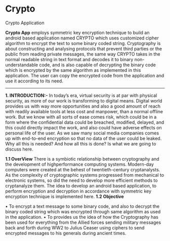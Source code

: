 # Crypto
Crypto Application

**Crypto App**
employs symmetric key encryption technique to build an android based application named CRYPTO which uses customized cipher algorithm to encrypt the text to some binary coded string. 
Cryptography is about constructing and analysing protocols that prevent third parties or the public from reading private messages, the same way CRYPTO takes in the normal readable string in text format and decodes it to binary non-understandable code, and is also capable of decrypting the binary code which is encrypted by the same algorithm as implemented in this application.
The user can copy the encrypted code from the application and use it according to its need.

****************************

**1. INTRODUCTION:-**
In today’s era, virtual security is at par with physical security, as more of our work is transforming
to digital means. Digital world provides us with way more opportunities and also a good amount
of reach with readily available tools at less cost and manpower, than a normal offline work. But
we know with all sorts of ease comes risk, which could be in a form where the confidential data
could be breached, modified, delayed, and this could directly impact the work, and also could have
adverse effects on personal life of the user.
As we saw many social media companies comes up with end-to-end encryption so that no data of
the user could be leaked. Why all this is needed? And how all this is done? Is what we are going
to discuss here.

**1.1 OverView**
There is a symbiotic relationship between cryptography and the development of highperformance computing systems. Modern-day computers were created at the behest of
twentieth-century cryptanalysts. As the complexity of cryptographic systems progressed from
mechanical to electronic systems, so did the need to develop more efficient methods to
cryptanalyze them.
The idea to develop an android based application, to perform encryption and decryption in
accordance with symmetric key encryption technique is implemented here.
**1.2 Objective**

• To encrypt a text message to some binary code, and also to decrypt the binary coded
string which was encrypted through same algorithm as used in the application.
• To provides us the idea of how the Cryptography has been used for everything from the
Allied forces sending military messages back and forth during WW2 to Julius Ceaser
using ciphers to send encrypted messages to his generals during ancient times.
